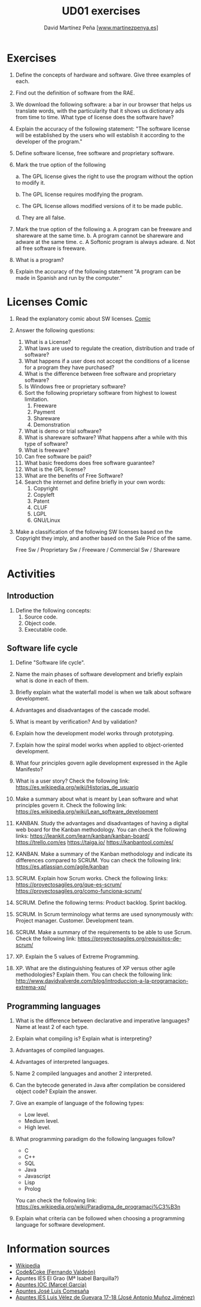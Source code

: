 ﻿---
title: "UD01 exercises"
language: EN
author: David Martínez Peña [www.martinezpenya.es]
subject: Development environments
keywords: [DE, 2021, Environment, Development]
IES: IES Mestre Ramón Esteve (Catadau) [iesmre.es]
header: ${title} - ${subject} (ver. ${today}) 
footer: ${author} - ${IES} - ${pageNo} / ${pageCount}
---

# Exercises

1. Define the concepts of hardware and software. Give three examples of each.

2. Find out the definition of software from the RAE.

3. We download the following software: a bar in our browser that helps us translate words, with the particularity that it shows us dictionary ads from time to time. What type of license does the software have?

4. Explain the accuracy of the following statement: "The software license will be established by the users who will establish it according to the developer of the program."

5. Define software license, free software and proprietary software.

6. Mark the true option of the following

   a. The GPL license gives the right to use the program without the option to modify it.

   b. The GPL license requires modifying the program.

   c. The GPL license allows modified versions of it to be made public.

   d. They are all false.

7. Mark the true option of the following
   a. A program can be freeware and shareware at the same time.
   b. A program cannot be shareware and adware at the same time.
   c. A Softonic program is always adware.
   d. Not all free software is freeware.

8. What is a program?

9. Explain the accuracy of the following statement "A program can be made in Spanish and run by the computer."

# Licenses Comic

1. Read the explanatory comic about SW licenses. [Comic](assets/comic.pdf)
2. Answer the following questions:
   1. What is a License?
   2. What laws are used to regulate the creation, distribution and trade of software?
   3. What happens if a user does not accept the conditions of a license for a program they have purchased?
   4. What is the difference between free software and proprietary software?
   5. Is Windows free or proprietary software?
   6. Sort the following proprietary software from highest to lowest limitation.
      1. Freeware
      2. Payment
      3. Shareware
      4. Demonstration
   7. What is demo or trial software?
   8. What is shareware software? What happens after a while with this type of software?
   9. What is freeware?
   10. Can free software be paid?
   11. What basic freedoms does free software guarantee?
   12. What is the GPL license?
   13. What are the benefits of Free Software?
   14. Search the internet and define briefly in your own words:
       1. Copyright
       2. Copyleft
       3. Patent
       4. CLUF
       5. LGPL
       6. GNU/Linux

3. Make a classification of the following SW licenses based on the Copyright they imply, and another based on the Sale Price of the same.

   Free Sw / Proprietary Sw / Freeware / Commercial Sw / Shareware

# Activities

## Introduction

1. Define the following concepts:
   1. Source code.
   2. Object code.
   3. Executable code.

## Software life cycle

1. Define "Software life cycle".

2. Name the main phases of software development and briefly explain what is done in each of them.
3. Briefly explain what the waterfall model is when we talk about software development.
4. Advantages and disadvantages of the cascade model.
5. What is meant by verification? And by validation?
6. Explain how the development model works through prototyping.
7. Explain how the spiral model works when applied to object-oriented development.
8. What four principles govern agile development expressed in the Agile Manifesto?
9. What is a user story? Check the following link: https://es.wikipedia.org/wiki/Historias_de_usuario
10. Make a summary about what is meant by Lean software and what principles govern it. Check the following link: https://es.wikipedia.org/wiki/Lean_software_development
11. KANBAN. Study the advantages and disadvantages of having a digital web board for the Kanban methodology. You can check the following links:
    https://leankit.com/learn/kanban/kanban-board/
    https://trello.com/es
    https://taiga.io/
    https://kanbantool.com/es/
12. KANBAN. Make a summary of the Kanban methodology and indicate its differences compared to SCRUM. You can check the following link:
    https://es.atlassian.com/agile/kanban
13. SCRUM. Explain how Scrum works. Check the following links:
    https://proyectosagiles.org/que-es-scrum/
    https://proyectosagiles.org/como-funciona-scrum/
14. SCRUM. Define the following terms:
    Product backlog.
    Sprint backlog.
15. SCRUM. In Scrum terminology what terms are used synonymously with:
    Project manager.
    Customer.
    Development team.
16. SCRUM. Make a summary of the requirements to be able to use Scrum. Check the following link:
    https://proyectosagiles.org/requisitos-de-scrum/
17. XP. Explain the 5 values ​​of Extreme Programming.
18. XP. What are the distinguishing features of XP versus other agile methodologies? Explain them. You can check the following link:
    http://www.davidvalverde.com/blog/introduccion-a-la-programacion-extrema-xp/

## Programming languages

1. What is the difference between declarative and imperative languages? Name at least 2 of each type.

2. Explain what compiling is? Explain what is interpreting?

3. Advantages of compiled languages.

4. Advantages of interpreted languages.

5. Name 2 compiled languages and another 2 interpreted.

6. Can the bytecode generated in Java after compilation be considered object code? Explain the answer.

7. Give an example of language of the following types:

   - Low level.
   - Medium level.
   - High level.

8. What programming paradigm do the following languages follow?
   - C
   - C++
   - SQL
   - Java
   - Javascript
   - Lisp
   - Prolog

   You can check the following link:
   https://es.wikipedia.org/wiki/Paradigma_de_programaci%C3%B3n

9. Explain what criteria can be followed when choosing a programming language for software development.

# Information sources

- [Wikipedia](https://es.wikipedia.org)
- [Code&Coke (Fernando Valdeón)](http://entornos.codeandcoke.com/doku.php?id=start)
- Apuntes IES El Grao (Mª Isabel Barquilla?)
- [Apuntes IOC (Marcel García)](https://ioc.xtec.cat/materials/FP/Recursos/fp_dam_m05_/web/fp_dam_m05_htmlindex/index.html)
- [Apuntes José Luis Comesaña](https://www.sitiolibre.com/)
- [Apuntes IES Luis Vélez de Guevara 17-18 (José Antonio Muñoz Jiménez)](http://jamj2000.github.io/slides/2017/09/05/entornosdesarrollo/)

